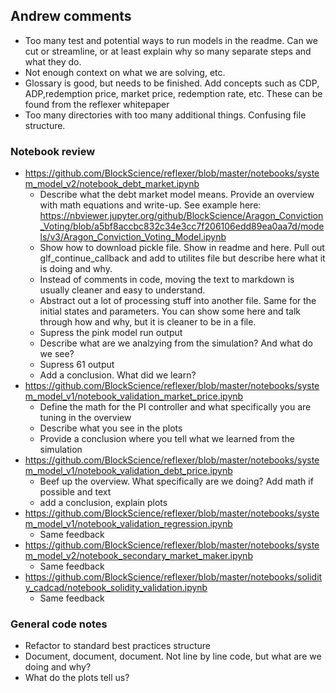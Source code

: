 ## Andrew comments
* Too many test and potential ways to run models in the readme. Can we cut or streamline, or at least explain why so many separate steps and what they do.
* Not enough context on what we are solving, etc. 
* Glossary is good, but needs to be finished. Add concepts such as CDP, ADP,redemption price, market price, redemption rate, etc. These can be found from the reflexer whitepaper
* Too many directories with too many additional things. Confusing file structure.

### Notebook review
* https://github.com/BlockScience/reflexer/blob/master/notebooks/system_model_v2/notebook_debt_market.ipynb
	- Describe what the debt market model means. Provide an overview with math equations and write-up. See example here: https://nbviewer.jupyter.org/github/BlockScience/Aragon_Conviction_Voting/blob/a5bf8accbc832c34e3cc7f206106edd89ea0aa7d/models/v3/Aragon_Conviction_Voting_Model.ipynb
	- Show how to download pickle file. Show in readme and here. Pull out glf_continue_callback and add to utilites file but describe here what it is doing and why. 
	- Instead of comments in code, moving the text to markdown is usually cleaner and easy to understand.
	- Abstract out a lot of processing stuff into another file. Same for the initial states and parameters. You can show some here and talk through how and why, but it is cleaner to be in a file.
	- Supress the pink model run output
	- Describe what are we analzying from the simulation? And what do we see?
	- Supress 61 output
	- Add a conclusion. What did we learn?
* https://github.com/BlockScience/reflexer/blob/master/notebooks/system_model_v1/notebook_validation_market_price.ipynb
 	- Define the math for the PI controller and what specifically you are tuning in the overview
 	- Describe what you see in the plots
 	- Provide a conclusion where you tell what we learned from the simulation
 * https://github.com/BlockScience/reflexer/blob/master/notebooks/system_model_v1/notebook_validation_debt_price.ipynb
 	- Beef up the overview. What specifically are we doing? Add math if possible and text
 	- add a conclusion, explain plots
 * https://github.com/BlockScience/reflexer/blob/master/notebooks/system_model_v1/notebook_validation_regression.ipynb
 	- Same feedback
 * https://github.com/BlockScience/reflexer/blob/master/notebooks/system_model_v2/notebook_secondary_market_maker.ipynb
  	- Same feedback
  * https://github.com/BlockScience/reflexer/blob/master/notebooks/solidity_cadcad/notebook_solidity_validation.ipynb
  	- Same feedback


 ### General code notes
 * Refactor to standard best practices structure
 * Document, document, document. Not line by line code, but what are we doing and why?
 * What do the plots tell us?
